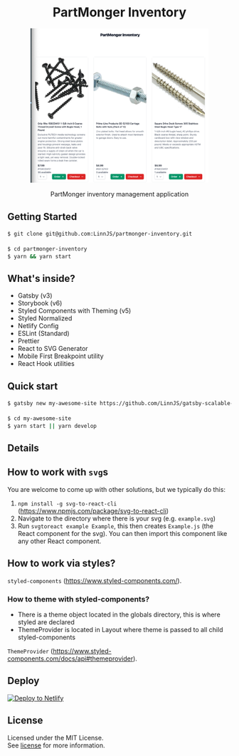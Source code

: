 <h1 align="center">
  PartMonger Inventory
</h1>

<p align="center">
    <img alt="App demo image" src="./src/assets/images/demo.png" width="400" />
</p>

<p align="center">
 PartMonger inventory management application 
</p>

## Getting Started

```bash
$ git clone git@github.com:LinnJS/partmonger-inventory.git

$ cd partmonger-inventory
$ yarn && yarn start
```

## What's inside?

- Gatsby (v3)
- Storybook (v6)
- Styled Components with Theming (v5)
- Styled Normalized
- Netlify Config
- ESLint (Standard)
- Prettier
- React to SVG Generator
- Mobile First Breakpoint utility
- React Hook utilities

## Quick start

```bash
$ gatsby new my-awesome-site https://github.com/LinnJS/gatsby-scalable-starter

$ cd my-awesome-site
$ yarn start || yarn develop
```

## Details

## How to work with `svg`s

You are welcome to come up with other solutions, but we typically do this:

1. `npm install -g svg-to-react-cli` (https://www.npmjs.com/package/svg-to-react-cli)
2. Navigate to the directory where there is your svg (e.g. `example.svg`)
3. Run `svgtoreact example Example`, this then creates `Example.js` (the React component for the svg). You can then import this component like any other React component.

## How to work via styles?

`styled-components` (https://www.styled-components.com/).

### How to theme with styled-components?

- There is a theme object located in the globals directory, this is where styled are declared
- ThemeProvider is located in Layout where theme is passed to all child styled-components

`ThemeProvider` (https://www.styled-components.com/docs/api#themeprovider).

## Deploy

[![Deploy to Netlify](https://www.netlify.com/img/deploy/button.svg)](https://app.netlify.com/start/deploy?repository=https://github.com/markoradak/gatsby-starter-storybook)

## License

Licensed under the MIT License.  
See [license](LICENSE) for more information.
